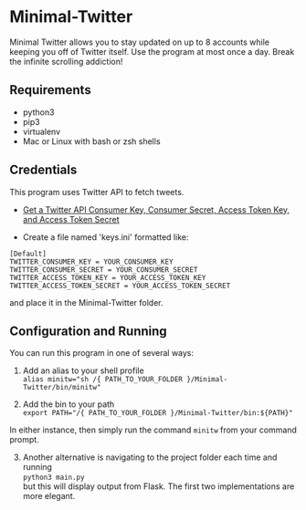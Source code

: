 # Minimal-Twitter  
Minimal Twitter allows you to stay updated on up to 8 accounts while keeping you off of Twitter itself. Use the program at most once a day. Break the infinite scrolling addiction!

## Requirements  

- python3  
- pip3  
- virtualenv  
- Mac or Linux with bash or zsh shells

## Credentials  

This program uses Twitter API to fetch tweets.  

- [Get a Twitter API Consumer Key, Consumer Secret, Access Token Key, and Access Token Secret](https://developer.twitter.com/en/docs/basics/authentication/guides/access-tokens)

- Create a file named 'keys.ini' formatted like:  
```
[Default]  
TWITTER_CONSUMER_KEY = YOUR_CONSUMER_KEY
TWITTER_CONSUMER_SECRET = YOUR_CONSUMER_SECRET
TWITTER_ACCESS_TOKEN_KEY = YOUR_ACCESS_TOKEN_KEY
TWITTER_ACCESS_TOKEN_SECRET = YOUR_ACCESS_TOKEN_SECRET
```
and place it in the Minimal-Twitter folder.  

## Configuration and Running  
You can run this program in one of several ways:

1.  Add an alias to your shell profile  
`alias minitw="sh /{ PATH_TO_YOUR_FOLDER }/Minimal-Twitter/bin/minitw"`

2.  Add the bin to your path  
`export PATH="/{ PATH_TO_YOUR_FOLDER }/Minimal-Twitter/bin:${PATH}"`  

In either instance, then simply run the command `minitw` from your command prompt.  

3.  Another alternative is navigating to the project folder each time and running  
`python3 main.py`  
but this will display output from Flask. The first two implementations are more elegant.
